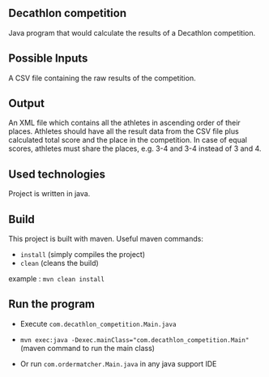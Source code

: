 
## Decathlon competition
Java program that would calculate the results of a Decathlon competition.

## Possible Inputs
A CSV file containing the raw results of the competition.

## Output
An XML file which contains all the athletes in ascending order of their places. Athletes should have all the result
data from the CSV file plus calculated total score and the place in the competition. In case of equal scores, athletes
must share the places, e.g. 3-4 and 3-4 instead of 3 and 4.

## Used technologies
Project is written in java.

## Build
This project is built with maven.
Useful maven commands:

* `install` (simply compiles the project)
* `clean` (cleans the build)

example : `mvn clean install`

## Run the program
* Execute `com.decathlon_competition.Main.java`

* `mvn exec:java -Dexec.mainClass="com.decathlon_competition.Main"` (maven command to run the main class)
* Or run `com.ordermatcher.Main.java` in any java support IDE 


